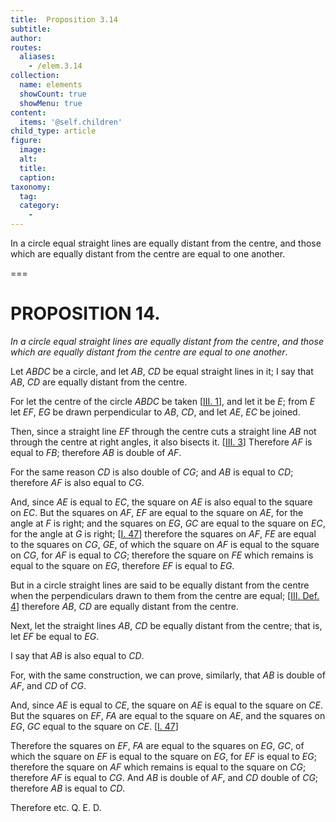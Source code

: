 ```yaml
---
title:  Proposition 3.14
subtitle: 
author:
routes:
  aliases:
    - /elem.3.14
collection:
  name: elements
  showCount: true
  showMenu: true
content:
  items: '@self.children'
child_type: article
figure:
  image:
  alt:
  title:
  caption:
taxonomy:
  tag:
  category:
    - 
---
```


<p><emph>In a circle equal straight lines are equally distant from the centre</emph>, <emph>and those which are equally distant from the centre are equal to one another</emph>. </p>

===

<h1>PROPOSITION 14.</h1>
<p><em>In a circle equal straight lines are equally distant from the centre</em>, <em>and those which are equally distant from the centre are equal to one another</em>. </p>

<p>Let <em>ABDC</em> be a circle, and let <em>AB</em>, <em>CD</em> be equal straight lines in it; I say that <em>AB</em>, <em>CD</em> are equally distant from the centre. </p>

<p>For let the centre of the circle <em>ABDC</em> be taken [<a href="/elem.3.1">III. 1</a>], <pb n="35"/>and let it be <em>E</em>; from <em>E</em> let <em>EF</em>, <em>EG</em> be drawn perpendicular to <em>AB</em>, <em>CD</em>, and let <em>AE</em>, <em>EC</em> be joined. </p>

<p>Then, since a straight line <em>EF</em> through the centre cuts a straight line <em>AB</em> not through the centre at right angles, it also bisects it. [<a href="/elem.3.3">III. 3</a>] 
       <span class="center">Therefore <em>AF</em> is equal to <em>FB</em>; therefore <em>AB</em> is double of <em>AF</em>.</span>
      </p>

<p>For the same reason <span class="center"><em>CD</em> is also double of <em>CG</em>;</span> and <em>AB</em> is equal to <em>CD</em>; <span class="center">therefore <em>AF</em> is also equal to <em>CG</em>.</span>
      </p>

<p>And, since <em>AE</em> is equal to <em>EC</em>, <span class="center">the square on <em>AE</em> is also equal to the square on <em>EC</em>.</span> But the squares on <em>AF</em>, <em>EF</em> are equal to the square on <em>AE</em>, for the angle at <em>F</em> is right; and the squares on <em>EG</em>, <em>GC</em> are equal to the square on <em>EC</em>, for the angle at <em>G</em> is right; [<a href="/elem.1.47">I. 47</a>] <span class="center">therefore the squares on <em>AF</em>, <em>FE</em> are equal to the squares on <em>CG</em>, <em>GE</em>,</span> of which the square on <em>AF</em> is equal to the square on <em>CG</em>, for <em>AF</em> is equal to <em>CG</em>; <span class="center">therefore the square on <em>FE</em> which remains is equal to the square on <em>EG</em>, therefore <em>EF</em> is equal to <em>EG</em>.</span>
      </p>

<p>But in a circle straight lines are said to be equally distant from the centre when the perpendiculars drawn to them from the centre are equal; [<a href="/elem.3.def.4">III. Def. 4</a>] <span class="center">therefore <em>AB</em>, <em>CD</em> are equally distant from the centre.</span>
      </p>

<p>Next, let the straight lines <em>AB</em>, <em>CD</em> be equally distant from the centre; that is, let <em>EF</em> be equal to <em>EG</em>. </p>

<p>I say that <em>AB</em> is also equal to <em>CD</em>. </p>

<p>For, with the same construction, we can prove, similarly, that <em>AB</em> is double of <em>AF</em>, and <em>CD</em> of <em>CG</em>. </p>

<p>And, since <em>AE</em> is equal to <em>CE</em>, <span class="center">the square on <em>AE</em> is equal to the square on <em>CE</em>.</span> But the squares on <em>EF</em>, <em>FA</em> are equal to the square on <em>AE</em>, and the squares on <em>EG</em>, <em>GC</em> equal to the square on <em>CE</em>. [<a href="/elem.1.47">I. 47</a>] <pb n="36"/></p>

<p>Therefore the squares on <em>EF</em>, <em>FA</em> are equal to the squares on <em>EG</em>, <em>GC</em>, of which the square on <em>EF</em> is equal to the square on <em>EG</em>, for <em>EF</em> is equal to <em>EG</em>; therefore the square on <em>AF</em> which remains is equal to the square on <em>CG</em>; <span class="center">therefore <em>AF</em> is equal to <em>CG</em>.</span> And <em>AB</em> is double of <em>AF</em>, and <em>CD</em> double of <em>CG</em>; <span class="center">therefore <em>AB</em> is equal to <em>CD</em>.</span>
      </p>

<p>Therefore etc. Q. E. D.</p>
